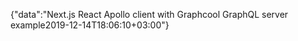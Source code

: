 {"data":"Next.js React Apollo client with Graphcool GraphQL server example2019-12-14T18:06:10+03:00"}

